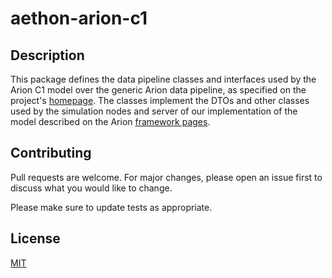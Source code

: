 # aethon-arion-c1

## Description

This package defines the data pipeline classes and interfaces used by the Arion C1 model over the generic Arion data pipeline, as specified on the project's [homepage](https://arion.aethon.sg/our-tools/aethon-arion-C1/).  The classes implement the DTOs and other classes used by the simulation nodes and server of our implementation of the model described on the Arion [framework pages](https://arion.aethon.sg/our-framework/).

## Contributing

Pull requests are welcome. For major changes, please open an issue first to discuss what you would like to change.

Please make sure to update tests as appropriate.

## License

[MIT](https://choosealicense.com/licenses/mit/)